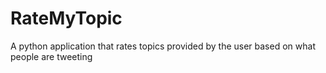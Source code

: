 # RateMyTopic

A python application that rates topics provided by the user based on what people are tweeting
